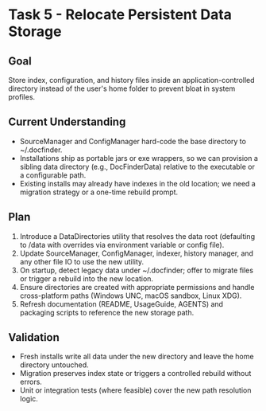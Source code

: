 # Task 5 - Relocate Persistent Data Storage

## Goal
Store index, configuration, and history files inside an application-controlled directory instead of the user's home folder to prevent bloat in system profiles.

## Current Understanding
- SourceManager and ConfigManager hard-code the base directory to ~/.docfinder.
- Installations ship as portable jars or exe wrappers, so we can provision a sibling data directory (e.g., DocFinderData) relative to the executable or a configurable path.
- Existing installs may already have indexes in the old location; we need a migration strategy or a one-time rebuild prompt.

## Plan
1. Introduce a DataDirectories utility that resolves the data root (defaulting to <appRoot>/data with overrides via environment variable or config file).
2. Update SourceManager, ConfigManager, indexer, history manager, and any other file IO to use the new utility.
3. On startup, detect legacy data under ~/.docfinder; offer to migrate files or trigger a rebuild into the new location.
4. Ensure directories are created with appropriate permissions and handle cross-platform paths (Windows UNC, macOS sandbox, Linux XDG).
5. Refresh documentation (README, UsageGuide, AGENTS) and packaging scripts to reference the new storage path.

## Validation
- Fresh installs write all data under the new directory and leave the home directory untouched.
- Migration preserves index state or triggers a controlled rebuild without errors.
- Unit or integration tests (where feasible) cover the new path resolution logic.
